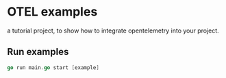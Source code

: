 # OTEL examples
a tutorial project, to show how to integrate opentelemetry into your project.

## Run examples

```go
go run main.go start [example]
```
